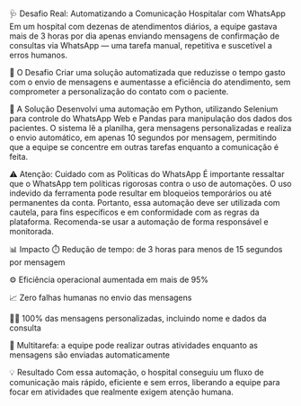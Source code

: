 🩺 Desafio Real: Automatizando a Comunicação Hospitalar com WhatsApp
Em um hospital com dezenas de atendimentos diários, a equipe gastava mais de 3 horas por dia apenas enviando mensagens de confirmação de consultas via WhatsApp — uma tarefa manual, repetitiva e suscetível a erros humanos.

🎯 O Desafio
Criar uma solução automatizada que reduzisse o tempo gasto com o envio de mensagens e aumentasse a eficiência do atendimento, sem comprometer a personalização do contato com o paciente.

🚀 A Solução
Desenvolvi uma automação em Python, utilizando Selenium para controle do WhatsApp Web e Pandas para manipulação dos dados dos pacientes. O sistema lê a planilha, gera mensagens personalizadas e realiza o envio automático, em apenas 10 segundos por mensagem, permitindo que a equipe se concentre em outras tarefas enquanto a comunicação é feita.

⚠️ Atenção: Cuidado com as Políticas do WhatsApp
É importante ressaltar que o WhatsApp tem políticas rigorosas contra o uso de automações. O uso indevido da ferramenta pode resultar em bloqueios temporários ou até permanentes da conta. Portanto, essa automação deve ser utilizada com cautela, para fins específicos e em conformidade com as regras da plataforma. Recomenda-se usar a automação de forma responsável e monitorada.

📊 Impacto
⏱️ Redução de tempo: de 3 horas para menos de 15 segundos por mensagem

⚙️ Eficiência operacional aumentada em mais de 95%

📈 Zero falhas humanas no envio das mensagens

🙋‍♂️ 100% das mensagens personalizadas, incluindo nome e dados da consulta

💼 Multitarefa: a equipe pode realizar outras atividades enquanto as mensagens são enviadas automaticamente

💡 Resultado
Com essa automação, o hospital conseguiu um fluxo de comunicação mais rápido, eficiente e sem erros, liberando a equipe para focar em atividades que realmente exigem atenção humana.
